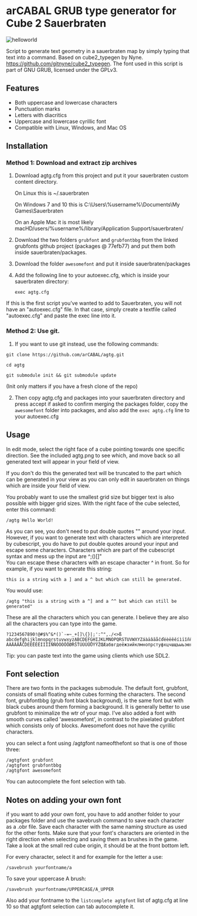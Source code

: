 
# arCABAL GRUB type generator for Cube 2 Sauerbraten

![helloworld](https://i.imgur.com/zDqeUvg.gif)

Script to generate text geometry in a sauerbraten map by simply typing that text into a command.
Based on cube2_typegen by Nyne. https://github.com/gitnyne/cube2_typegen.
The font used in this script is part of GNU GRUB, licensed under the GPLv3.

## Features  
- Both uppercase and lowercase characters
- Punctuation marks
- Letters with diacritics
- Uppercase and lowercase cyrillic font
- Compatible with Linux, Windows, and Mac OS

## Installation
### Method 1: Download and extract zip archives
  
1. Download agtg.cfg from this project and put it your sauerbraten custom content directory.

	On Linux this is ~/.sauerbraten

	On Windows 7 and 10 this is C:\Users\\\%username%\Documents\My Games\Sauerbraten

	On an Apple Mac it is most likely macHD/users/%username%/library/Application Support/sauerbraten/
	
2. Download the two folders `grubfont` and `grubfontbbg` from the linked grubfonts github project (packages @ 77efb77) and put them both inside sauerbraten/packages.

3. Download the folder `awesomefont` and put it inside sauerbraten/packages

4. Add the following line to your autoexec.cfg, which is inside your sauerbraten directory:

	`exec agtg.cfg`
	
If this is the first script you've wanted to add to Sauerbraten, you will not have an "autoexec.cfg" file. 
In that case, simply create a textfile called "autoexec.cfg" and paste the exec line into it.


### Method 2: Use git.
1. If you want to use git instead, use the following commands:


```text
git clone https://github.com/arCABAL/agtg.git
	
cd agtg
	
git submodule init && git submodule update
```	
(Init only matters if you have a fresh clone of the repo)
	
2. Then copy agtg.cfg and packages into your sauerbraten directory and press accept if asked to confirm merging the packages folder, copy the `awesomefont` folder into packages, and also add the `exec agtg.cfg` line to your autoexec.cfg


## Usage

In edit mode, select the right face of a cube pointing towards one specific direction. See the included agtg.png to see which, and move back so all generated text will appear in your field of view.

If you don't do this the generated text will be truncated to the part which can be generated in your view as you can only edit in sauerbraten on things which are inside your field of view.

You probably want to use the smallest grid size but bigger text is also possible with bigger grid sizes. With the right face of the cube selected, enter this command:  

```text
/agtg Hello World!
```

As you can see, you don't need to put double quotes "" around your input. However, if you want to generate text with characters which are interpreted by cubescript, you do have to put double quotes around your input and escape some characters. Characters which are part of the cubescript syntax and mess up the input are ^;()[]"  
You can escape these characters with an escape character ^ in front. So for example, if you want to generate this string:  

```text 
this is a string with a ] and a ^ but which can still be generated.
```

You would use:

```text 
/agtg "this is a string with a ^] and a ^^ but which can still be generated"
```

These are all the characters which you can generate. I believe they are also all the characters you can type into the game.

```text
?1234567890!@#$%^&*()`-=~_+[]\{}|;':^",./<>ß abcdefghijklmnopqrstuvwxyzABCDEFGHIJKLMNOPQRSTUVWXYZáàäâãåčďéèëêěíìïîñňóòöôõøřšťúùüûůýÿžœæ
ÁÀÄÂÃÅČĎÉÈËÊĚÍÌÏÎÑŇÓÒÖÔÕØŘŠŤÚÙÜÛŮÝŸŽŒÆaбвгдeëжзийклмнoпpcтyфxцчшщъыьэюяґїєAБBГДEËЖЗИЙKЛMHOПPCTУФXЦЧШЩЪЫЬЭЮЯҐЇЄ 
```

Tip: you can paste text into the game using clients which use SDL2.

## Font selection

There are two fonts in the packages submodule. The default font, grubfont, consists of small floating white cubes forming the characters. The second font, grubfontbbg (grub font black background), is the same font but with black cubes around them forming a background. It is generally better to use grubfont to minimalize the wtr of your map. I've also added a font with smooth curves called 'awesomefont', in contrast to the pixelated grubfont which consists only of blocks. Awesomefont does not have the cyrillic characters.

you can select a font using /agtgfont nameofthefont so that is one of those three:

```text
/agtgfont grubfont  
/agtgfont grubfontbbg  
/agtgfont awesomefont
```

You can autocomplete the font selection with tab.


## Notes on adding your own font

if you want to add your own font, you have to add another folder to your packages folder and use the savebrush command to save each character as a .obr file. Save each character with the same naming structure as used for the other fonts. Make sure that your font's characters are oriented in the right direction when selecting and saving them as brushes in the game. Take a look at the small red cube origin, it should be at the front bottom left. 

For every character, select it and for example for the letter a use:

```text
/savebrush yourfontname/a
```

To save your uppercase A brush:

```text
/savebrush yourfontname/UPPERCASE/A_UPPER
```

Also add your fontname to the `listcomplete agtgfont` list of agtg.cfg at line 10 so that agtgfont selection can tab autocomplete it.
